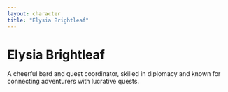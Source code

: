 ```yaml
---
layout: character
title: "Elysia Brightleaf"
---
```


# Elysia Brightleaf

A cheerful bard and quest coordinator, skilled in diplomacy and known for connecting adventurers with lucrative quests.